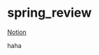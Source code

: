 # spring_review
[Notion]

[Notion]: https://great-psycho.notion.site/faacfbd7d3aa40b5a29f1aacf43751ba

haha
